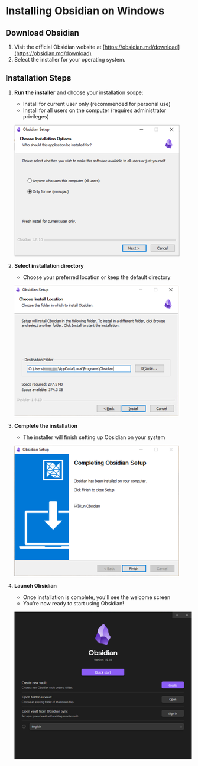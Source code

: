 # Installing Obsidian on Windows

## Download Obsidian

1. Visit the official Obsidian website at [https://obsidian.md/download](https://obsidian.md/download)
2. Select the installer for your operating system.

## Installation Steps

1. **Run the installer** and choose your installation scope:
   - Install for current user only (recommended for personal use)
   - Install for all users on the computer (requires administrator privileges)

   ![Obsidian setup Screen 1](./assets/Setup-Screen_01.png)

2. **Select installation directory** 
   - Choose your preferred location or keep the default directory

   ![Obsidian setup Screen 2](./assets/Setup-Screen_02.png)

3. **Complete the installation**
   - The installer will finish setting up Obsidian on your system

   ![Obsidian setup Screen 3](./assets/Setup-Screen_03.png)

4. **Launch Obsidian**
   - Once installation is complete, you'll see the welcome screen
   - You're now ready to start using Obsidian!

   ![Obsidian setup Screen 4](./assets/Setup-Screen_04.png)
